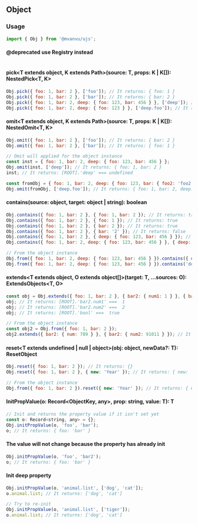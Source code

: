 ## Object

### Usage

```javascript
import { Obj } from '@mvanvu/ujs';
```

#### @deprecated use Registry instead

```javascript

```

#### pick<T extends object, K extends Path<T>>(source: T, props: K | K[]): NestedPick<T, K>

```javascript
Obj.pick({ foo: 1, bar: 2 }, ['foo']); // It returns: { foo: 1 }
Obj.pick({ foo: 1, bar: 2 }, ['bar']); // It returns: { bar: 2 }
Obj.pick({ foo: 1, bar: 2, deep: { foo: 123, bar: 456 } }, ['deep']); // It returns: { deep: { foo: 123, bar: 456 } }
Obj.pick({ foo: 1, bar: 2, deep: { foo: 123 } }, ['deep.foo']); // It returns: { deep: { foo: 123 } }
```

#### omit<T extends object, K extends Path<T>>(source: T, props: K | K[]): NestedOmit<T, K>

```javascript
Obj.omit({ foo: 1, bar: 2 }, ['foo']); // It returns: { bar: 2 }
Obj.omit({ foo: 1, bar: 2 }, ['bar']); // It returns: { foo: 1 }

// Omit will applied for the object instance
const inst = { foo: 1, bar: 2, deep: { foo: 123, bar: 456 } };
Obj.omit(inst, ['deep']); // It returns: { foo: 1, bar: 2 }
inst; // It returns: [ROOT].'deep' === undefined

const fromObj = { foo: 1, bar: 2, deep: { foo: 123, bar: { foo2: 'foo2', baz: 456 } } };
Obj.omit(fromObj, ['deep.foo']); // It returns: { foo: 1, bar: 2, deep: { bar: { baz: 456 } } }
```

#### contains(source: object, target: object | string): boolean

```javascript
Obj.contains({ foo: 1, bar: 2 }, { foo: 1, bar: 2 }); // It returns: true
Obj.contains({ foo: 1, bar: 2 }, { foo: 1 }); // It returns: true
Obj.contains({ foo: 1, bar: 2 }, { bar: 2 }); // It returns: true
Obj.contains({ foo: 1, bar: 2 }, { bar: '2' }); // It returns: false
Obj.contains({ foo: 1, bar: 2 }, { deep: { foo: 123, bar: 456 } }); // It returns: false
Obj.contains({ foo: 1, bar: 2, deep: { foo: 123, bar: 456 } }, { deep: { foo: 123, bar: 456 } }); // It returns: true

// From the object instance
Obj.from({ foo: 1, bar: 2, deep: { foo: 123, bar: 456 } }).contains({ deep: { foo: 123, bar: 456 } }); // It returns: true
Obj.from({ foo: 1, bar: 2, deep: { foo: 123, bar: 456 } }).contains('deep.bar'); // It returns: true
```

#### extends<T extends object, O extends object[]>(target: T, ...sources: O): ExtendsObjects<T, O>

```javascript
const obj = Obj.extends({ foo: 1, bar: 2 }, { bar2: { num1: 1 } }, { bar2: { num2: 2 } }, { bool: true });
obj; // It returns: [ROOT].'bar2.num1' ===  1
obj; // It returns: [ROOT].'bar2.num2' ===  2
obj; // It returns: [ROOT].'bool' ===  true

// From the object instance
const obj2 = Obj.from({ foo: 1, bar: 2 });
obj2.extends({ bar2: { num: 789 } }, { bar2: { num2: 91011 } }); // It returns: [ROOT].'bar2.num2' ===  91011
```

#### reset<T extends undefined | null | object>(obj: object, newData?: T): ResetObject<T>

```javascript
Obj.reset({ foo: 1, bar: 2 }); // It returns: {}
Obj.reset({ foo: 1, bar: 2 }, { new: 'Year' }); // It returns: { new: 'Year' }

// From the object instance
Obj.from({ foo: 1, bar: 2 }).reset({ new: 'Year' }); // It returns: { new: 'Year' }
```

#### InitPropValue<T>(o: Record<ObjectKey, any>, prop: string, value: T): T

```javascript
// Init and returns the property value if it isn't set yet
const o: Record<string, any> = {};
Obj.initPropValue(o, 'foo', 'bar');
o; // It returns: { foo: 'bar' }

```

#### The value will not change because the property has already init

```javascript
Obj.initPropValue(o, 'foo', 'bar2');
o; // It returns: { foo: 'bar' }
```

#### Init deep property

```javascript
Obj.initPropValue(o, 'animal.list', ['dog', 'cat']);
o.animal.list; // It returns: ['dog', 'cat']

// Try to re-init
Obj.initPropValue(o, 'animal.list', ['tiger']);
o.animal.list; // It returns: ['dog', 'cat']
```
